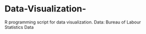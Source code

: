 # Data-Visualization-
R programming script for data visualization. Data: Bureau of Labour Statistics Data
